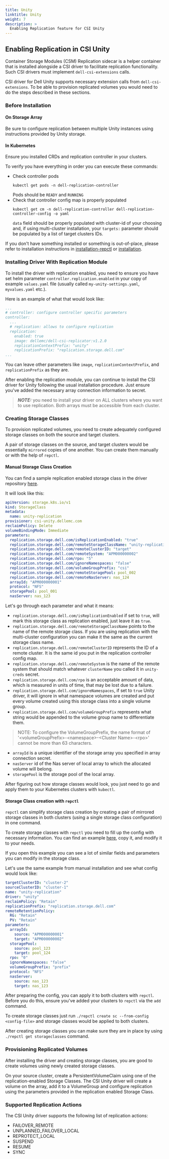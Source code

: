 ```yaml
---
title: Unity
linktitle: Unity
weight: 7
description: >
  Enabling Replication feature for CSI Unity
---
```

## Enabling Replication in CSI Unity

Container Storage Modules (CSM) Replication sidecar is a helper container that is installed alongside a CSI driver to facilitate replication functionality. Such CSI drivers must implement `dell-csi-extensions` calls.

CSI driver for Dell Unity supports necessary extension calls from `dell-csi-extensions`. To be able to provision replicated volumes you would need to do the steps described in these sections.

### Before Installation

#### On Storage Array
Be sure to configure replication between multiple Unity instances using instructions provided by
Unity storage.


#### In Kubernetes
Ensure you installed CRDs and replication controller in your clusters.

To verify you have everything in order you can execute these commands:

* Check controller pods
    ```shell
    kubectl get pods -n dell-replication-controller
    ```
  Pods should be `READY` and `RUNNING`
* Check that controller config map is properly populated
    ```shell
    kubectl get cm -n dell-replication-controller dell-replication-controller-config -o yaml
    ```
  `data` field should be properly populated with cluster-id of your choosing and, if using multi-cluster
  installation, your `targets:` parameter should be populated by a list of target clusters IDs.


If you don't have something installed or something is out-of-place, please refer to installation instructions in [installation-repctl](../install-repctl) or [installation](../installation).

### Installing Driver With Replication Module

To install the driver with replication enabled, you need to ensure you have set
helm parameter `controller.replication.enabled` in your copy of example `values.yaml` file
(usually called `my-unity-settings.yaml`, `myvalues.yaml` etc.).

Here is an example of what that would look like:
```yaml
...
# controller: configure controller specific parameters
controller:
  ...
  # replication: allows to configure replication
  replication:
    enabled: true
    image: dellemc/dell-csi-replicator:v1.2.0
    replicationContextPrefix: "unity"
    replicationPrefix: "replication.storage.dell.com"
...
```
You can leave other parameters like `image`, `replicationContextPrefix`, and `replicationPrefix` as they are.

After enabling the replication module, you can continue to install the CSI driver for Unity following the usual installation procedure. Just ensure you've added the necessary array connection information to secret.

> **_NOTE:_** you need to install your driver on ALL clusters where you want to use replication. Both arrays must be accessible from each cluster. 


### Creating Storage Classes

To provision replicated volumes, you need to create adequately configured storage classes on both the source and target clusters.

A pair of storage classes on the source, and target clusters would be essentially `mirrored` copies of one another.
You can create them manually or with the help of `repctl`.

#### Manual Storage Class Creation

You can find a sample replication enabled storage class in the driver repository [here](https://github.com/dell/csi-unity/blob/main/samples/storageclass/unity-replication.yaml).

It will look like this:
```yaml
apiVersion: storage.k8s.io/v1
kind: StorageClass
metadata:
  name: unity-replication
provisioner: csi-unity.dellemc.com
reclaimPolicy: Delete
volumeBindingMode: Immediate
parameters:
  replication.storage.dell.com/isReplicationEnabled: "true"
  replication.storage.dell.com/remoteStorageClassName: "unity-replication"
  replication.storage.dell.com/remoteClusterID: "target"
  replication.storage.dell.com/remoteSystem: "APM000000002"
  replication.storage.dell.com/rpo: "5"
  replication.storage.dell.com/ignoreNamespaces: "false"
  replication.storage.dell.com/volumeGroupPrefix: "csi"
  replication.storage.dell.com/remoteStoragePool: pool_002
  replication.storage.dell.com/remoteNasServer: nas_124
  arrayId: "APM000000001"
  protocol: "NFS"
  storagePool: pool_001
  nasServer: nas_123
```

Let's go through each parameter and what it means:
* `replication.storage.dell.com/isReplicationEnabled` if set to `true`, will mark this storage class as replication enabled,
  just leave it as `true`.
* `replication.storage.dell.com/remoteStorageClassName` points to the name of the remote storage class. If you are using replication with the multi-cluster configuration you can make it the same as the current storage class name.
* `replication.storage.dell.com/remoteClusterID` represents the ID of a remote cluster. It is the same id you put in the replication controller config map.
* `replication.storage.dell.com/remoteSystem` is the name of the remote system that should match whatever `clusterName` you called it in `unity-creds` secret.
* `replication.storage.dell.com/rpo` is an acceptable amount of data, which is measured in units of time, that may be lost due to a failure.
* `replication.storage.dell.com/ignoreNamespaces`, if set to `true` Unity driver, it will ignore in what namespace volumes are created and put every volume created using this storage class into a single volume group.
* `replication.storage.dell.com/volumeGroupPrefix` represents what string would be appended to the volume group name to differentiate them.
>NOTE: To configure the VolumeGroupPrefix, the name format of \'\<volumeGroupPrefix\>-\<namespace\>-\<Cluster Name\>-\<rpo\>' cannot be more than 63 characters.
* `arrayId` is a unique identifier of the storage array you specified in array connection secret.
* `nasServer` id of the Nas server of local array to which the allocated volume will belong.
* `storagePool` is the storage pool of the local array.

After figuring out how storage classes would look, you just need to go and apply them to your Kubernetes clusters with `kubectl`.

#### Storage Class creation with `repctl`

`repctl` can simplify storage class creation by creating a pair of mirrored storage classes in both clusters
(using a single storage class configuration) in one command.

To create storage classes with `repctl` you need to fill up the config with necessary information.
You can find an example [here](https://github.com/dell/csm-replication/blob/main/repctl/examples/unity_example_values.yaml), copy it, and modify it to your needs.

If you open this example you can see a lot of similar fields and parameters you can modify in the storage class.

Let's use the same example from manual installation and see what config would look like:
```yaml
targetClusterID: "cluster-2"
sourceClusterID: "cluster-1"
name: "unity-replication"
driver: "unity"
reclaimPolicy: "Retain"
replicationPrefix: "replication.storage.dell.com"
remoteRetentionPolicy:
  RG: "Retain"
  PV: "Retain"
parameters:
  arrayId: 
    source: "APM000000001"
    target: "APM000000002"
  storagePool:
    source: pool_123
    target: pool_124
  rpo: "0"
  ignoreNamespaces: "false"
  volumeGroupPrefix: "prefix"  
  protocol: "NFS"
  nasServer:
    source: nas_123
    target: nas_123
```

After preparing the config, you can apply it to both clusters with `repctl`. Before you do this, ensure you've added your clusters to `repctl` via the `add` command.

To create storage classes just run `./repctl create sc --from-config <config-file>` and storage classes would be applied to both clusters.

After creating storage classes you can make sure they are in place by using `./repctl get storageclasses` command.

### Provisioning Replicated Volumes

After installing the driver and creating storage classes, you are good to create volumes using newly
created storage classes.

On your source cluster, create a PersistentVolumeClaim using one of the replication-enabled Storage Classes.
The CSI Unity driver will create a volume on the array, add it to a VolumeGroup and configure replication
using the parameters provided in the replication enabled Storage Class.

### Supported Replication Actions
The CSI Unity driver supports the following list of replication actions:
- FAILOVER_REMOTE
- UNPLANNED_FAILOVER_LOCAL
- REPROTECT_LOCAL
- SUSPEND
- RESUME
- SYNC
